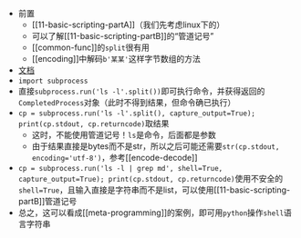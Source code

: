 - 前置
  - [[11-basic-scripting-partA]]（我们先考虑linux下的）
  - 可以了解[[11-basic-scripting-partB]]的“管道记号”
  - [[common-func]]的`split`很有用
  - [[encoding]]中解码`b'某某'`这样字节数组的方法
- [文档](https://docs.python.org/3/library/subprocess.html)
- `import subprocess`
- 直接`subprocess.run('ls -l'.split())`即可执行命令，并获得返回的`CompletedProcess`对象（此时不得到结果，但命令确已执行）
- `cp = subprocess.run('ls -l'.split(), capture_output=True); print(cp.stdout, cp.returncode)`取结果
  - 这时，不能使用管道记号！`ls`是命令，后面都是参数
  - 由于结果直接是bytes而不是str，所以之后可能还需要`str(cp.stdout, encoding='utf-8')`，参考[[encode-decode]]
- `cp = subprocess.run('ls -l | grep md', shell=True, capture_output=True); print(cp.stdout, cp.returncode)`使用不安全的`shell=True`，且输入直接是字符串而不是list，可以使用[[11-basic-scripting-partB]]管道记号
- 总之，这可以看成[[meta-programming]]的案例，即可用`python`操作`shell`语言字符串